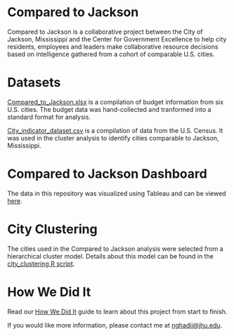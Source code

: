 # Compared to Jackson

Compared to Jackson is a collaborative project between the City of Jackson, Mississippi and the Center for Government Excellence to help city residents, employees and leaders make collaborative resource decisions based on intelligence gathered from a cohort of comparable U.S. cities.

# Datasets
[Compared_to_Jackson.xlsx](/Compared_to_Jackson.xlsx) is a compilation of budget information from six U.S. cities. The budget data was hand-collected and tranformed into a standard format for analysis. 

[City_indicator_dataset.csv](https://github.com/govex/Jackson/blob/master/city_indicator_dataset.csv) is a compilation of data from the U.S. Census. It was used in the cluster analysis to identify cities comparable to Jackson, Mississippi. 

# Compared to Jackson Dashboard
The data in this repository was visualized using Tableau and can be viewed [here](http://labs.centerforgov.org/projects/kickstarts/index_jackson.html).

# City Clustering
The cities used in the Compared to Jackson analysis were selected from a hierarchical cluster model. Details about this model can be found in the [city_clustering.R script](/city_clustering.R).

# How We Did It
Read our [How We Did It](https://docs.google.com/document/d/1sZ3TfcBI8kZmls6NH7yIwW1_dym_3DLieyFwvIhAtqg/edit#) guide to learn about this project from start to finish. 

If you would like more information, please contact me at nghadji@jhu.edu. 
